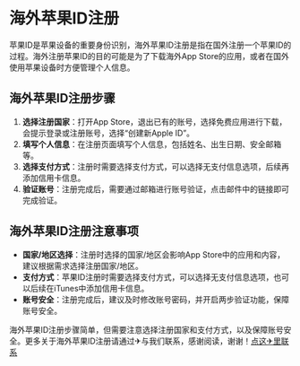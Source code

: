 # 海外苹果ID注册

苹果ID是苹果设备的重要身份识别，海外苹果ID注册是指在国外注册一个苹果ID的过程。海外注册苹果ID的目的可能是为了下载海外App Store的应用，或者在国外使用苹果设备时方便管理个人信息。

## 海外苹果ID注册步骤

1. **选择注册国家**：打开App Store，退出已有的账号，选择免费应用进行下载，会提示登录或注册账号，选择“创建新Apple ID”。
2. **填写个人信息**：在注册页面填写个人信息，包括姓名、出生日期、安全邮箱等。
3. **选择支付方式**：注册时需要选择支付方式，可以选择无支付信息选项，后续再添加信用卡信息。
4. **验证账号**：注册完成后，需要通过邮箱进行账号验证，点击邮件中的链接即可完成验证。

## 海外苹果ID注册注意事项

- **国家/地区选择**：注册时选择的国家/地区会影响App Store中的应用和内容，建议根据需求选择注册国家/地区。
- **支付方式**：苹果ID注册时需要选择支付方式，可以选择无支付信息选项，也可以后续在iTunes中添加信用卡信息。
- **账号安全**：注册完成后，建议及时修改账号密码，并开启两步验证功能，保障账号安全。

海外苹果ID注册步骤简单，但需要注意选择注册国家和支付方式，以及保障账号安全。更多关于海外苹果ID注册请通过✈与我们联系，感谢阅读，谢谢！[点这✈里联系](https://b.k02.cc)